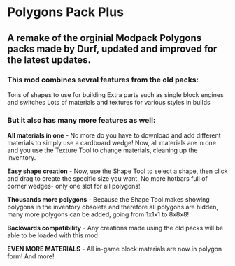 # Polygons Pack Plus
## A remake of the orginial Modpack Polygons packs made by Durf, updated and improved for the latest updates.


### This mod combines sevral features from the old packs:
Tons of shapes to use for building
Extra parts such as single block engines and switches
Lots of materials and textures for various styles in builds

### But it also has many more features as well:

**All materials in one** - No more do you have to download and add different materials to simply use a cardboard wedge! Now, all materials are in one and you use the Texture Tool to change materials, cleaning up the inventory.

**Easy shape creation** - Now, use the Shape Tool to select a shape, then click and drag to create the specific size you want. No more hotbars full of corner wedges- only one slot for all polygons!

**Thousands more polygons** - Because the Shape Tool makes showing polygons in the inventory obsolete and therefore all polygons are hidden, many more polygons can be added, going from 1x1x1 to 8x8x8!

**Backwards compatibility** - Any creations made using the old packs will be able to be loaded with this mod

**EVEN MORE MATERIALS** - All in-game block materials are now in polygon form! And more!
